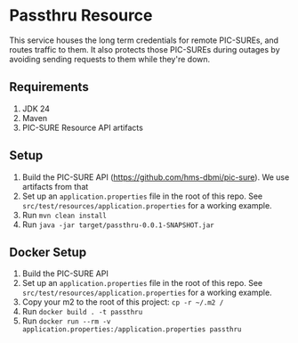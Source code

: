 # Passthru Resource

This service houses the long term credentials for remote PIC-SUREs, and routes traffic to them.
It also protects those PIC-SUREs during outages by avoiding sending requests to them while they're
down.

## Requirements

1. JDK 24
2. Maven
3. PIC-SURE Resource API artifacts

## Setup

1. Build the PIC-SURE API (https://github.com/hms-dbmi/pic-sure). We use artifacts from that
2. Set up an `application.properties` file in the root of this repo.
See `src/test/resources/application.properties` for a working example.
3. Run `mvn clean install`
4. Run `java -jar target/passthru-0.0.1-SNAPSHOT.jar`

## Docker Setup
1. Build the PIC-SURE API
2. Set up an `application.properties` file in the root of this repo.
   See `src/test/resources/application.properties` for a working example.
3. Copy your m2 to the root of this project: `cp -r ~/.m2 /`
4. Run `docker build . -t passthru`
5. Run `docker run --rm -v application.properties:/application.properties passthru`
